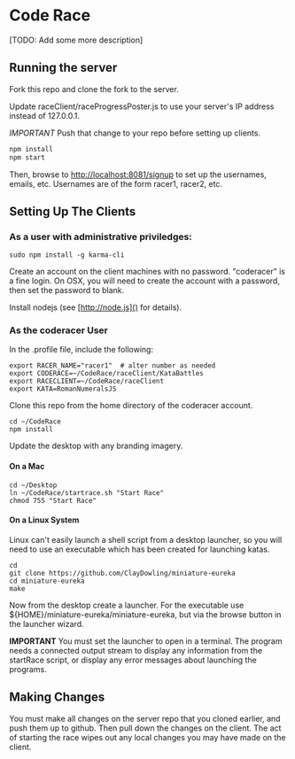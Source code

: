 # Code Race

[TODO: Add some more description]

## Running the server

Fork this repo and clone the fork to the server.

Update raceClient/raceProgressPoster.js to use your server's IP address
instead of 127.0.0.1.  

*IMPORTANT* Push that change to your repo before setting up clients.


```sh
npm install
npm start
```

Then, browse to [http://localhost:8081/signup]() to set up the
usernames, emails, etc.  Usernames are of the form racer1, racer2, etc.


## Setting Up The Clients

### As a user with administrative priviledges:

    sudo npm install -g karma-cli

Create an account on the client machines with no password.  "coderacer" is
a fine login.  On OSX, you will need to create the account with a
password, then set the password to blank.

Install nodejs (see [http://node.js]() for details).


### As the coderacer User

In the .profile file, include the following:

    export RACER_NAME="racer1"  # alter number as needed
    export CODERACE=~/CodeRace/raceClient/KataBattles
    export RACECLIENT=~/CodeRace/raceClient
    export KATA=RomanNumeralsJS

Clone this repo from the home directory of the coderacer account.

    cd ~/CodeRace
    npm install

Update the desktop with any branding imagery.

#### On a Mac

    cd ~/Desktop
    ln ~/CodeRace/startrace.sh "Start Race"
    chmod 755 "Start Race"

#### On a Linux System

Linux can't easily launch a shell script from a desktop launcher, so you
will need to use an executable which has been created for launching
katas.

    cd
    git clone https://github.com/ClayDowling/miniature-eureka
    cd miniature-eureka
    make

Now from the desktop create a launcher.  For the executable use
${HOME}/miniature-eureka/miniature-eureka, but via the browse button in
the launcher wizard. 

**IMPORTANT** You must set the launcher to open in a terminal.  The
program needs a connected output stream to display any information from
the startRace script, or display any error messages about launching the
programs.

## Making Changes

You must make all changes on the server repo that you
cloned earlier, and push them up to github.  Then pull down the changes
on the client.  The act of starting the race wipes out any local changes
you may have made on the client.
